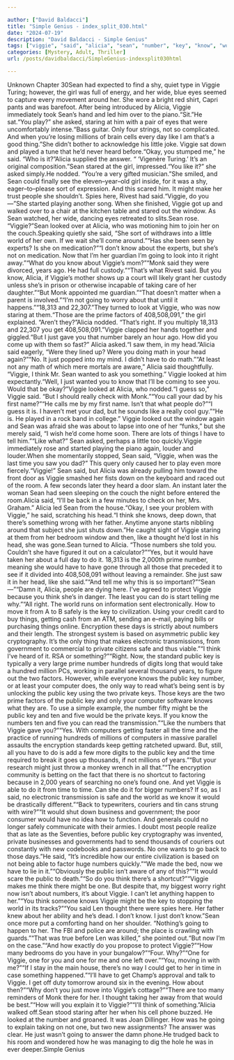 ```yaml
---

author: ["David Baldacci"]
title: "Simple Genius - index_split_030.html"
date: "2024-07-19"
description: "David Baldacci - Simple Genius"
tags: ["viggie", "said", "alicia", "sean", "number", "key", "know", "would", "one", "public", "think", "like", "time", "might", "looked", "going", "right", "girl", "around", "staring", "million", "see", "people", "world", "prime"]
categories: [Mystery, Adult, Thriller]
url: /posts/davidbaldacci/SimpleGenius-indexsplit030html

---
```



Unknown
Chapter 30Sean had expected to find a shy, quiet type in Viggie Turing; however, the girl was full of energy, and her wide, blue eyes seemed to capture every movement around her. She wore a bright red shirt, Capri pants and was barefoot. After being introduced by Alicia, Viggie immediately took Sean’s hand and led him over to the piano.“Sit.”He sat.“You play?” she asked, staring at him with a pair of eyes that were uncomfortably intense.“Bass guitar. Only four strings, not so complicated. And when you’re losing millions of brain cells every day like I am that’s a good thing.”She didn’t bother to acknowledge his little joke. Viggie sat down and played a tune that he’d never heard before.“Okay, you stumped me,” he said. “Who is it?”Alicia supplied the answer. “ ‘Vigenère Turing.’ It’s an original composition.”Sean stared at the girl, impressed.“You like it?” she asked simply.He nodded. “You’re a very gifted musician.”She smiled, and Sean could finally see the eleven–year–old girl inside, for it was a shy, eager–to–please sort of expression. And this scared him. It might make her trust people she shouldn’t. Spies here, Rivest had said.“Viggie, do you —”She started playing another song. When she finished, Viggie got up and walked over to a chair at the kitchen table and stared out the window. As Sean watched, her wide, dancing eyes retreated to slits.Sean rose. “Viggie?”Sean looked over at Alicia, who was motioning him to join her on the couch.Speaking quietly she said, “She sort of withdraws into a little world of her own. If we wait she’ll come around.”“Has she been seen by experts? Is she on medication?”“I don’t know about the experts, but she’s not on medication. Now that I’m her guardian I’m going to look into it right away.”“What do you know about Viggie’s mom?”“Monk said they were divorced, years ago. He had full custody.”“That’s what Rivest said. But you know, Alicia, if Viggie’s mother shows up a court will likely grant her custody unless she’s in prison or otherwise incapable of taking care of her daughter.”“But Monk appointed me guardian.”“That doesn’t matter when a parent is involved.”“I’m not going to worry about that until it happens.”“18,313 and 22,307.”They turned to look at Viggie, who was now staring at them.“Those are the prime factors of 408,508,091,” the girl explained. “Aren’t they?”Alicia nodded. “That’s right. If you multiply 18,313 and 22,307 you get 408,508,091.”Viggie clapped her hands together and giggled.“But I just gave you that number barely an hour ago. How did you come up with them so fast?” Alicia asked.“I saw them, in my head.”Alicia said eagerly, “Were they lined up? Were you doing math in your head again?”“No. It just popped into my mind. I didn’t have to do math.”“At least not any math of which mere mortals are aware,” Alicia said thoughtfully. “Viggie, I think Mr. Sean wanted to ask you something.” Viggie looked at him expectantly.“Well, I just wanted you to know that I’ll be coming to see you. Would that be okay?”Viggie looked at Alicia, who nodded.“I guess so,” Viggie said. “But I should really check with Monk.”“You call your dad by his first name?”“He calls me by my first name. Isn’t that what people do?”“I guess it is. I haven’t met your dad, but he sounds like a really cool guy.”“He is. He played in a rock band in college.” Viggie looked out the window again and Sean was afraid she was about to lapse into one of her “funks,” but she merely said, “I wish he’d come home soon. There are lots of things I have to tell him.”“Like what?” Sean asked, perhaps a little too quickly.Viggie immediately rose and started playing the piano again, louder and louder.When she momentarily stopped, Sean said, “Viggie, when was the last time you saw you dad?” This query only caused her to play even more fiercely.“Viggie!” Sean said, but Alicia was already pulling him toward the front door as Viggie smashed her fists down on the keyboard and raced out of the room. A few seconds later they heard a door slam. An instant later the woman Sean had seen sleeping on the couch the night before entered the room.Alicia said, “I’ll be back in a few minutes to check on her, Mrs. Graham.” Alicia led Sean from the house.“Okay, I see your problem with Viggie,” he said, scratching his head.“I think she knows, deep down, that there’s something wrong with her father. Anytime anyone starts nibbling around that subject she just shuts down.”He caught sight of Viggie staring at them from her bedroom window and then, like a thought he’d lost in his head, she was gone.Sean turned to Alicia. “Those numbers she told you. Couldn’t she have figured it out on a calculator?”“Yes, but it would have taken her about a full day to do it. 18,313 is the 2,000th prime number, meaning she would have to have gone through all those that preceded it to see if it divided into 408,508,091 without leaving a remainder. She just saw it in her head, like she said.”“And tell me why this is so important?”“Sean —”“Damn it, Alicia, people are dying here. I’ve agreed to protect Viggie because you think she’s in danger. The least you can do is start telling me why.”“All right. The world runs on information sent electronically. How to move it from A to B safely is the key to civilization. Using your credit card to buy things, getting cash from an ATM, sending an e–mail, paying bills or purchasing things online. Encryption these days is strictly about numbers and their length. The strongest system is based on asymmetric public key cryptography. It’s the only thing that makes electronic transmissions, from government to commercial to private citizens safe and thus viable.”“I think I’ve heard of it. RSA or something?”“Right. Now, the standard public key is typically a very large prime number hundreds of digits long that would take a hundred million PCs, working in parallel several thousand years, to figure out the two factors. However, while everyone knows the public key number, or at least your computer does, the only way to read what’s being sent is by unlocking the public key using the two private keys. Those keys are the two prime factors of the public key and only your computer software knows what they are. To use a simple example, the number fifty might be the public key and ten and five would be the private keys. If you know the numbers ten and five you can read the transmission.”“Like the numbers that Viggie gave you?”“Yes. With computers getting faster all the time and the practice of running hundreds of millions of computers in massive parallel assaults the encryption standards keep getting ratcheted upward. But, still, all you have to do is add a few more digits to the public key and the time required to break it goes up thousands, if not millions of years.”“But your research might just throw a monkey wrench in all that.”“The encryption community is betting on the fact that there is no shortcut to factoring because in 2,000 years of searching no one’s found one. And yet Viggie is able to do it from time to time. Can she do it for bigger numbers? If so, as I said, no electronic transmission is safe and the world as we know it would be drastically different.”“Back to typewriters, couriers and tin cans strung with wire?”“It would shut down business and government; the poor consumer would have no idea how to function. And generals could no longer safely communicate with their armies. I doubt most people realize that as late as the Seventies, before public key cryptography was invented, private businesses and governments had to send thousands of couriers out constantly with new codebooks and passwords. No one wants to go back to those days.”He said, “It’s incredible how our entire civilization is based on not being able to factor huge numbers quickly.”“We made the bed, now we have to lie in it.”“Obviously the public isn’t aware of any of this?”“It would scare the public to death.”“So do you think there’s a shortcut?”“Viggie makes me think there might be one. But despite that, my biggest worry right now isn’t about numbers, it’s about Viggie. I can’t let anything happen to her.”“You think someone knows Viggie might be the key to stopping the world in its tracks?”“You said Len thought there were spies here. Her father knew about her ability and he’s dead. I don’t know. I just don’t know.”Sean once more put a comforting hand on her shoulder. “Nothing’s going to happen to her. The FBI and police are around; the place is crawling with guards.”“That was true before Len was killed,” she pointed out.“But now I’m on the case.”“And how exactly do you propose to protect Viggie?”“How many bedrooms do you have in your bungalow?”“Four. Why?”“One for Viggie, one for you and one for me and one left over.”“You, moving in with me?”“If I stay in the main house, there’s no way I could get to her in time in case something happened.”“I’ll have to get Champ’s approval and talk to Viggie. I get off duty tomorrow around six in the evening. How about then?”“Why don’t you just move into Viggie’s cottage?”“There are too many reminders of Monk there for her. I thought taking her away from that would be best.”“How will you explain it to Viggie?”“I’ll think of something.”Alicia walked off.Sean stood staring after her when his cell phone buzzed. He looked at the number and groaned. It was Joan Dillinger. How was he going to explain taking on not one, but two new assignments? The answer was clear. He just wasn’t going to answer the damn phone.He trudged back to his room and wondered how he was managing to dig the hole he was in ever deeper.Simple Genius
